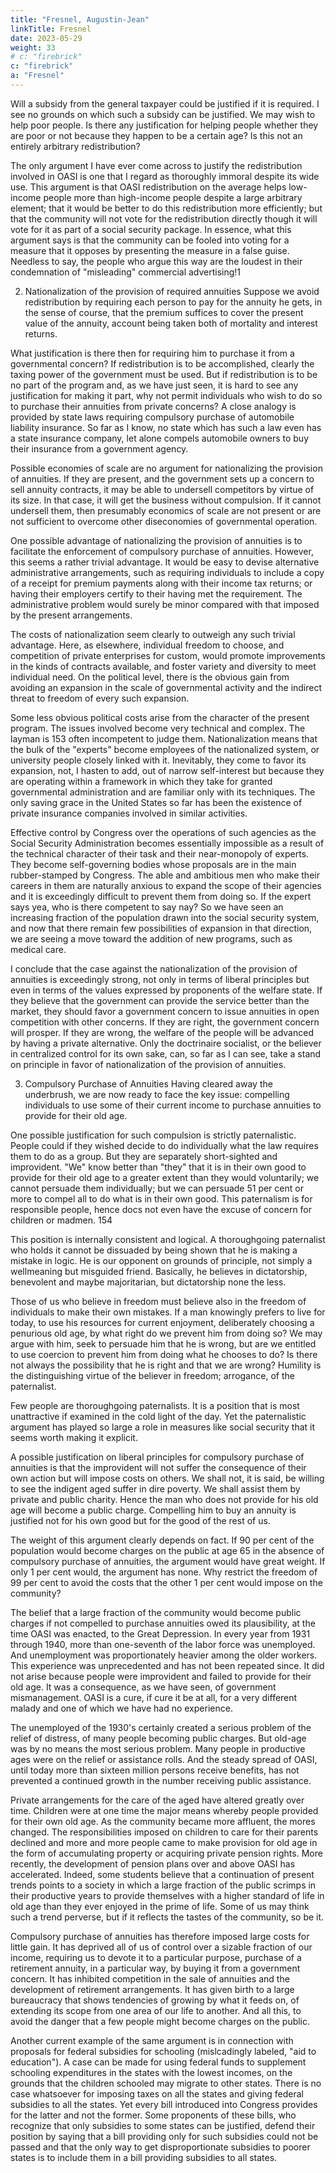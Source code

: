 ```yaml
---
title: "Fresnel, Augustin-Jean"
linkTitle: Fresnel
date: 2023-05-29
weight: 33
# c: "firebrick"
c: "firebrick"
a: "Fresnel"
---
```




Will a subsidy from the general taxpayer could be justified if it is required. I
see no grounds on which such a subsidy can be justified. We may wish to help
poor people. Is there any justification for helping people whether they are poor
or not because they happen to be a certain age? Is this not an entirely arbitrary
redistribution?

 The only argument I have ever come across to justify the redistribution
involved in OASI is one that I regard as thoroughly immoral despite its wide use.
This argument is that OASI redistribution on the average helps low-income
people more than high-income people despite a large arbitrary element; that it
would be better to do this redistribution more efficiently; but that the community
will not vote for the redistribution directly though it will vote for it as part of a
social security package. In essence, what this argument says is that the community can be fooled into voting for a measure that it opposes by presenting
the measure in a false guise. Needless to say, the people who argue this way are
the loudest in their condemnation of "misleading" commercial advertising!1


2. Nationalization of the provision of required annuities Suppose we avoid
redistribution by requiring each person to pay for the annuity he gets, in the
sense of course, that the premium suffices to cover the present value of the
annuity, account being taken both of mortality and interest returns. 

What justification is there then for requiring him to purchase it from a governmental concern? If redistribution is to be accomplished, clearly the taxing power of the government must be used. But if redistribution is to be no part of the program and, as we have just seen, it is hard to see any justification for making it part, why not permit individuals who wish to do so to purchase their annuities from private concerns? A close analogy is provided by state laws requiring compulsory purchase of automobile liability insurance. So far as I know, no state which has such a law even has a state insurance company, let alone compels automobile owners to buy their insurance from a government agency.

 Possible economies of scale are no argument for nationalizing the
provision of annuities. If they are present, and the government sets up a concern
to sell annuity contracts, it may be able to undersell competitors by virtue of its
size. In that case, it will get the business without compulsion. If it cannot
undersell them, then presumably economics of scale are not present or are not
sufficient to overcome other diseconomies of governmental operation.

 One possible advantage of nationalizing the provision of annuities is to
facilitate the enforcement of compulsory purchase of annuities. However, this
seems a rather trivial advantage. It would be easy to devise alternative
administrative arrangements, such as requiring individuals to include a copy of a
receipt for premium payments along with their income tax returns; or having
their employers certify to their having met the requirement. The administrative
problem would surely be minor compared with that imposed by the present
arrangements.

 The costs of nationalization seem clearly to outweigh any such trivial
advantage. Here, as elsewhere, individual freedom to choose, and competition of
private enterprises for custom, would promote improvements in the kinds of
contracts available, and foster variety and diversity to meet individual need. On
the political level, there is the obvious gain from avoiding an expansion in the
scale of governmental activity and the indirect threat to freedom of every such
expansion.

 Some less obvious political costs arise from the character of the present
program. The issues involved become very technical and complex. The layman is 
153
often incompetent to judge them. Nationalization means that the bulk of the
"experts" become employees of the nationalized system, or university people
closely linked with it. Inevitably, they come to favor its expansion, not, I hasten
to add, out of narrow self-interest but because they are operating within a
framework in which they take for granted governmental administration and are
familiar only with its techniques. The only saving grace in the United States so
far has been the existence of private insurance companies involved in similar
activities.

 Effective control by Congress over the operations of such agencies as the
Social Security Administration becomes essentially impossible as a result of the
technical character of their task and their near-monopoly of experts. They
become self-governing bodies whose proposals are in the main rubber-stamped
by Congress. The able and ambitious men who make their careers in them are
naturally anxious to expand the scope of their agencies and it is exceedingly
difficult to prevent them from doing so. If the expert says yea, who is there
competent to say nay? So we have seen an increasing fraction of the population
drawn into the social security system, and now that there remain few possibilities
of expansion in that direction, we are seeing a move toward the addition of new
programs, such as medical care.

 I conclude that the case against the nationalization of the provision of
annuities is exceedingly strong, not only in terms of liberal principles but even in
terms of the values expressed by proponents of the welfare state. If they believe
that the government can provide the service better than the market, they should
favor a government concern to issue annuities in open competition with other
concerns. If they are right, the government concern will prosper. If they are
wrong, the welfare of the people will be advanced by having a private
alternative. Only the doctrinaire socialist, or the believer in centralized control for
its own sake, can, so far as I can see, take a stand on principle in favor of
nationalization of the provision of annuities.

 3. Compulsory Purchase of Annuities Having cleared away the underbrush,
we are now ready to face the key issue: compelling individuals to use some of
their current income to purchase annuities to provide for their old age.

 One possible justification for such compulsion is strictly paternalistic.
People could if they wished decide to do individually what the law requires them
to do as a group. But they are separately short-sighted and improvident. "We"
know better than "they" that it is in their own good to provide for their old age to
a greater extent than they would voluntarily; we cannot persuade them
individually; but we can persuade 51 per cent or more to compel all to do what is
in their own good. This paternalism is for responsible people, hence docs not
even have the excuse of concern for children or madmen. 
154

 This position is internally consistent and logical. A thoroughgoing
paternalist who holds it cannot be dissuaded by being shown that he is making a
mistake in logic. He is our opponent on grounds of principle, not simply a wellmeaning but misguided friend. Basically, he believes in dictatorship, benevolent
and maybe majoritarian, but dictatorship none the less.

Those of us who believe in freedom must believe also in the freedom of
individuals to make their own mistakes. If a man knowingly prefers to live for
today, to use his resources for current enjoyment, deliberately choosing a
penurious old age, by what right do we prevent him from doing so? We may
argue with him, seek to persuade him that he is wrong, but are we entitled to
use coercion to prevent him from doing what he chooses to do? Is there not
always the possibility that he is right and that we are wrong? Humility is the
distinguishing virtue of the believer in freedom; arrogance, of the paternalist.

 Few people are thoroughgoing paternalists. It is a position that is most
unattractive if examined in the cold light of the day. Yet the paternalistic
argument has played so large a role in measures like social security that it seems
worth making it explicit.

 A possible justification on liberal principles for compulsory purchase of
annuities is that the improvident will not suffer the consequence of their own
action but will impose costs on others. We shall not, it is said, be willing to see
the indigent aged suffer in dire poverty. We shall assist them by private and
public charity. Hence the man who does not provide for his old age will become
a public charge. Compelling him to buy an annuity is justified not for his own
good but for the good of the rest of us.

 The weight of this argument clearly depends on fact. If 90 per cent of the
population would become charges on the public at age 65 in the absence of
compulsory purchase of annuities, the argument would have great weight. If
only 1 per cent would, the argument has none. Why restrict the freedom of 99
per cent to avoid the costs that the other 1 per cent would impose on the
community?

 The belief that a large fraction of the community would become public
charges if not compelled to purchase annuities owed its plausibility, at the time
OASI was enacted, to the Great Depression. In every year from 1931 through
1940, more than one-seventh of the labor force was unemployed. And
unemployment was proportionately heavier among the older workers. This
experience was unprecedented and has not been repeated since. It did not arise
because people were improvident and failed to provide for their old age. It was a
consequence, as we have seen, of government mismanagement. OASI is a cure, if cure it be at all, for a very different malady and one of which we have had no
experience.

 The unemployed of the 1930's certainly created a serious problem of the
relief of distress, of many people becoming public charges. But old-age was by
no means the most serious problem. Many people in productive ages were on
the relief or assistance rolls. And the steady spread of OASI, until today more
than sixteen million persons receive benefits, has not prevented a continued
growth in the number receiving public assistance.

 Private arrangements for the care of the aged have altered greatly over
time. Children were at one time the major means whereby people provided for
their own old age. As the community became more affluent, the mores changed.
The responsibilities imposed on children to care for their parents declined and
more and more people came to make provision for old age in the form of
accumulating property or acquiring private pension rights. More recently, the
development of pension plans over and above OASI has accelerated. Indeed,
some students believe that a continuation of present trends points to a society in
which a large fraction of the public scrimps in their productive years to provide
themselves with a higher standard of life in old age than they ever enjoyed in
the prime of life. Some of us may think such a trend perverse, but if it reflects
the tastes of the community, so be it.

 Compulsory purchase of annuities has therefore imposed large costs for
little gain. It has deprived all of us of control over a sizable fraction of our
income, requiring us to devote it to a particular purpose, purchase of a
retirement annuity, in a particular way, by buying it from a government concern.
It has inhibited competition in the sale of annuities and the development of
retirement arrangements. It has given birth to a large bureaucracy that shows
tendencies of growing by what it feeds on, of extending its scope from one area
of our life to another. And all this, to avoid the danger that a few people might
become charges on the public. 

Another current example of the same argument is in connection with proposals
for federal subsidies for schooling (mislcadingly labeled, "aid to education"). A
case can be made for using federal funds to supplement schooling expenditures
in the states with the lowest incomes, on the grounds that the children schooled
may migrate to other states. There is no case whatsoever for imposing taxes on
all the states and giving federal subsidies to all the states. Yet every bill
introduced into Congress provides for the latter and not the former. Some
proponents of these bills, who recognize that only subsidies to some states can
be justified, defend their position by saying that a bill providing only for such
subsidies could not be passed and that the only way to get disproportionate
subsidies to poorer states is to include them in a bill providing subsidies to all
states.
